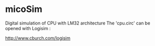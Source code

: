 micoSim
=======
Digital simulation of CPU with LM32 architecture
The 'cpu.circ' can be opened with Logisim : 

http://www.cburch.com/logisim
